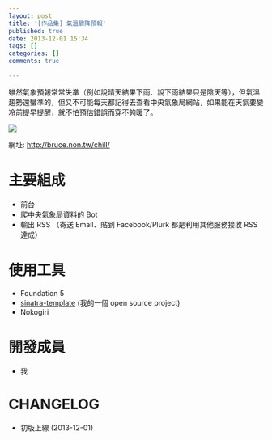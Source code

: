 ```yaml
---
layout: post
title: '[作品集] 氣溫驟降預報'
published: true
date: 2013-12-01 15:34
tags: []
categories: []
comments: true

---
```

雖然氣象預報常常失準（例如說晴天結果下雨、說下雨結果只是陰天等），但氣溫趨勢還蠻準的，但又不可能每天都記得去查看中央氣象局網站，如果能在天氣要變冷前提早提醒，就不怕預估錯誤而穿不夠暖了。

![](https://lh5.googleusercontent.com/-oebT3ESxZRE/UsgHR-MqhAI/AAAAAAAABnA/ugdVlKEbumU/s640/chill.png)

網址: http://bruce.non.tw/chill/

# 主要組成

* 前台
* 爬中央氣象局資料的 Bot
* 輸出 RSS （寄送 Email、貼到 Facebook/Plurk 都是利用其他服務接收 RSS 達成）

# 使用工具

* Foundation 5
* [sinatra-template](https://github.com/ascendbruce/sinatra-template) (我的一個 open source project)
* Nokogiri

# 開發成員

* 我

# CHANGELOG

* 初版上線 (2013-12-01)
